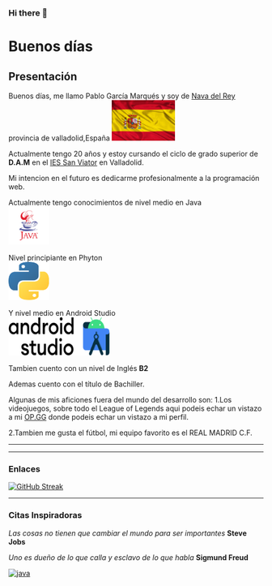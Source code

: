 ### Hi there 👋

<!--
**PabloGarciaMarques/PabloGarciaMarques** is a ✨ _special_ ✨ repository because its `README.md` (this file) appears on your GitHub profile.

Here are some ideas to get you started:

- 🔭 I’m currently working on ...
- 🌱 I’m currently learning ...
- 👯 I’m looking to collaborate on ...
- 🤔 I’m looking for help with ...
- 💬 Ask me about ...
- 📫 How to reach me: ...
- 😄 Pronouns: ...
- ⚡ Fun fact: ...
-->


  # Buenos días
  
  ## Presentación
  
  Buenos días, me llamo Pablo García Marqués y soy de [Nava del Rey](https://es.wikipedia.org/wiki/Nava_del_Rey) provincia de valladolid,España   <img src="https://github.com/PabloGarciaMarques/PabloGarciaMarques/blob/main/spanish-flag-14.gif" width="125" height="80"/>
  
Actualmente tengo 20 años y estoy cursando el ciclo de grado superior de **D.A.M** en el [IES San Viator](https://www.sanviatorvalladolid.com/) en Valladolid.

Mi intencion en el futuro es dedicarme profesionalmente a la programación web.

Actualmente tengo conocimientos de nivel medio en Java  
<img src="https://github.com/PabloGarciaMarques/PabloGarciaMarques/blob/main/java-logo.jpg" width="80" height="75"/>

Nivel principiante en Phyton   
<img src="https://github.com/PabloGarciaMarques/PabloGarciaMarques/blob/main/1200px-Python-logo-notext.svg.png" width="80" height="75"/>


Y nivel medio en Android Studio  
<img src="https://github.com/PabloGarciaMarques/PabloGarciaMarques/blob/main/Android_Studio_Trademark.svg.png" width="200" height="75"/>


Tambien cuento con un nivel de Inglés **B2**

Ademas cuento con el título de Bachiller.


Algunas de mis aficiones fuera del mundo del desarrollo son: 
1.Los videojuegos, sobre todo el League of Legends aqui podeis echar un vistazo a mi [OP.GG](https://euw.op.gg/summoners/euw/PJun10r) donde podeis echar un vistazo a mi perfil.



2.Tambien me gusta el fútbol, mi equipo favorito es el REAL MADRID C.F.



***

---

### Enlaces

[![GitHub Streak](http://github-readme-streak-stats.herokuapp.com?user=PabloGarciaMarques&date_format=M%20j%5B%2C%20Y%5D)](https://git.io/streak-stats)

---

### Citas Inspiradoras 

*Las cosas no tienen que cambiar el mundo para ser importantes* **Steve Jobs**

*Uno es dueño de lo que calla y esclavo de lo que habla* **Sigmund Freud**

[![java](https://img.shields.io/badge/iOS-999999?style=for-the-badge&logo=apple&logoColor=white&labelColor=101010)]()

